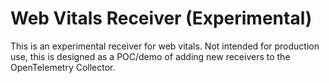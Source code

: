 # Web Vitals Receiver (Experimental)

This is an experimental receiver for web vitals. Not intended for production use, this is designed as a POC/demo of adding new receivers to the OpenTelemetry Collector.